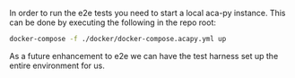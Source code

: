 In order to run the e2e tests you need to start a local aca-py instance. This
can be done by executing the following in the repo root:

```sh
docker-compose -f ./docker/docker-compose.acapy.yml up
```

As a future enhancement to e2e we can have the test harness set up the entire
environment for us.